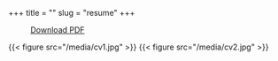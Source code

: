 +++
title = ""
slug = "resume"
+++

<a style="padding-left: 40px;" href="/media/resume.pdf">Download PDF</a>

{{< figure src="/media/cv1.jpg" >}}
{{< figure src="/media/cv2.jpg" >}}
